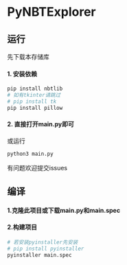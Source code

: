 # PyNBTExplorer
## 运行
先下载本存储库
#### 1. 安装依赖
```bash
pip install nbtlib
# 如有tkinter请跳过
# pip install tk
pip install pillow
```
#### 2. 直接打开main.py即可
或运行
```bash
python3 main.py
```
有问题欢迎提交issues
## 编译
#### 1.克隆此项目或下载main.py和main.spec
#### 2.构建项目
```bash
# 若安装pyinstaller先安装
# pip install pyinstaller
pyinstaller main.spec
```
